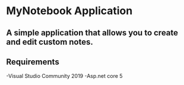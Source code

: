 # MyNotebook Application
## A simple application that allows you to create and edit custom notes.

## Requirements
-Visual Studio Community 2019
-Asp.net core 5
